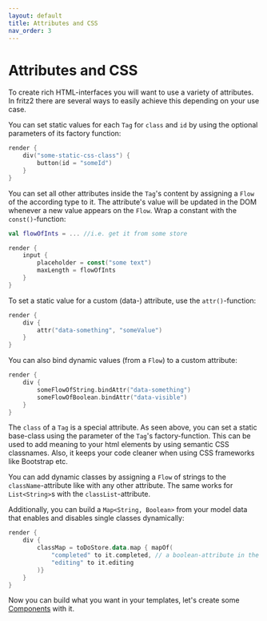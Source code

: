 ```yaml
---
layout: default
title: Attributes and CSS
nav_order: 3
---
```

# Attributes and CSS

To create rich HTML-interfaces you will want to use a variety of attributes. In fritz2 there are several ways to easily achieve this depending on your use case.

You can set static values for each `Tag` for `class` and `id` by using the optional parameters of its factory function:
```kotlin
render {
    div("some-static-css-class") {
        button(id = "someId")
    }
}
```

You can set all other attributes inside the `Tag`'s content by assigning a `Flow` of the according type to it. The attribute's value will be updated in the DOM whenever a new value appears on the `Flow`. Wrap a constant with the `const()`-function:
```kotlin
val flowOfInts = ... //i.e. get it from some store

render {
    input {
        placeholder = const("some text")
        maxLength = flowOfInts
    }
}
```

To set a static value for a custom (data-) attribute, use the `attr()`-function:
```kotlin
render {
    div {
        attr("data-something", "someValue")
    }
}
```

You can also bind dynamic values (from a `Flow`) to a custom attribute:
```kotlin
render {
    div {
        someFlowOfString.bindAttr("data-something")
        someFlowOfBoolean.bindAttr("data-visible")        
    }
}
```

The `class` of a `Tag` is a special attribute. As seen above, you can set a static base-class using the parameter of the `Tag`'s factory-function.
This can be used to add meaning to your html elements by using semantic CSS classnames. Also, it keeps your code cleaner when using CSS frameworks like Bootstrap etc.

You can add dynamic classes by assigning a `Flow` of strings to the `className`-attribute like with any other attribute. 
The same works for `List<String>`s with the `classList`-attribute.

Additionally, you can build a `Map<String, Boolean>` from your model data that enables and disables single classes dynamically:
```kotlin
render {
    div {
        classMap = toDoStore.data.map { mapOf(
            "completed" to it.completed, // a boolean-attribute in the data-model
            "editing" to it.editing
        )}
    }
}
```
Now you can build what you want in your templates, let's create some [Components](Components.html) with it.